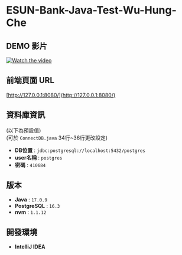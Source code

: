 # ESUN-Bank-Java-Test-Wu-Hung-Che

## DEMO 影片
[![Watch the video](https://img.youtube.com/vi/pPNip_rDih4/0.jpg)](https://www.youtube.com/watch?v=pPNip_rDih4)

## 前端頁面 URL
[http://127.0.0.1:8080/](http://127.0.0.1:8080/)

## 資料庫資訊
(以下為預設值)<br>
(可於 `ConnectDB.java` 34行~36行更改設定)

- **DB位置** : `jdbc:postgresql://localhost:5432/postgres`
- **user名稱** : `postgres`
- **密碼** : `410684`

## 版本
- **Java** : `17.0.9`
- **PostgreSQL** : `16.3`
- **nvm** : `1.1.12`

## 開發環境
- **IntelliJ IDEA**
